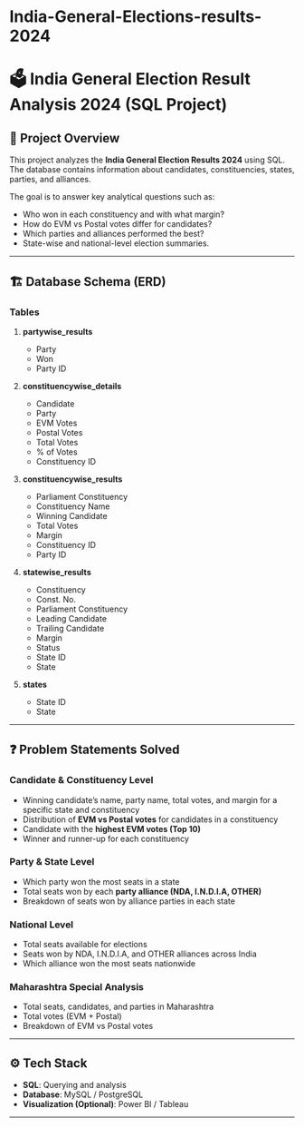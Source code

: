 # India-General-Elections-results-2024
# 🗳️ India General Election Result Analysis 2024 (SQL Project)

## 📌 Project Overview  
This project analyzes the **India General Election Results 2024** using SQL.  
The database contains information about candidates, constituencies, states, parties, and alliances.  

The goal is to answer key analytical questions such as:  
- Who won in each constituency and with what margin?  
- How do EVM vs Postal votes differ for candidates?  
- Which parties and alliances performed the best?  
- State-wise and national-level election summaries.  

---

## 🏗️ Database Schema (ERD)  

### **Tables**  
1. **partywise_results**  
   - Party  
   - Won  
   - Party ID  

2. **constituencywise_details**  
   - Candidate  
   - Party  
   - EVM Votes  
   - Postal Votes  
   - Total Votes  
   - % of Votes  
   - Constituency ID  

3. **constituencywise_results**  
   - Parliament Constituency  
   - Constituency Name  
   - Winning Candidate  
   - Total Votes  
   - Margin  
   - Constituency ID  
   - Party ID  

4. **statewise_results**  
   - Constituency  
   - Const. No.  
   - Parliament Constituency  
   - Leading Candidate  
   - Trailing Candidate  
   - Margin  
   - Status  
   - State ID  
   - State  

5. **states**  
   - State ID  
   - State  

---

## ❓ Problem Statements Solved  

### Candidate & Constituency Level  
- Winning candidate’s name, party name, total votes, and margin for a specific state and constituency  
- Distribution of **EVM vs Postal votes** for candidates in a constituency  
- Candidate with the **highest EVM votes (Top 10)**  
- Winner and runner-up for each constituency  

### Party & State Level  
- Which party won the most seats in a state  
- Total seats won by each **party alliance (NDA, I.N.D.I.A, OTHER)**  
- Breakdown of seats won by alliance parties in each state  

### National Level  
- Total seats available for elections  
- Seats won by NDA, I.N.D.I.A, and OTHER alliances across India  
- Which alliance won the most seats nationwide  

### Maharashtra Special Analysis  
- Total seats, candidates, and parties in Maharashtra  
- Total votes (EVM + Postal)  
- Breakdown of EVM vs Postal votes  

---

## ⚙️ Tech Stack  
- **SQL**: Querying and analysis  
- **Database**: MySQL / PostgreSQL  
- **Visualization (Optional)**: Power BI / Tableau  

---

